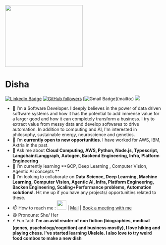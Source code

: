 
<img src="https://i.pinimg.com/originals/88/15/63/881563d6444b370fa4ceea0c3183bb4c.gif" width="250" height="200">

# Disha

[![Linkedin Badge](https://img.shields.io/badge/--blue?style=social&logo=Linkedin&logoColor=blue&link=https://www.linkedin.com/in//)](https://www.linkedin.com/in//) 
[![GitHub followers](https://img.shields.io/github/followers/p-disha?label=Follow&style=social)](https://github.com/p-disha/?tab=follow) 
[![Gmail Badge](https://img.shields.io/badge/-dishapapneja?style=social&logo=Gmail&logoColor=red&link=mailto:)](mailto:) 
![](https://komarev.com/ghpvc/?username=p-disha)



- 🔭 I’m a Software Developer. I deeply believes in the power of data driven software systems and how it has the potential to add immense value for a larger good and how it can completely transform a business. I try to extract value from messy data and develop softwares to drive automation. In addition to computing and AI, I'm interested in philosophy, sustainable energy, neuroscience and genetics.
- 🤔 I’m **currently open to new opportunities**. I have worked for AWS, IBM, Axtria in the past.
- 💬 Ask me about **Cloud Computing, AWS, Python, Node.js, Typescript, Langchain/Langgraph, Autogen, Backend Engineering, Infra, Platform Engineering**
- 🌱 I’m currently learning **GCP, Deep Learning , Computer Vision, Agentic AI concepts **
- 👯 I’m looking to collaborate on **Data Science, Deep Learning, Machine Learning, Computer Vision, Agentic AI, Infra, Platform Engineering, Backen Engineering, Scaling+Performance problems, Automation solutions!**. Hit me up if you have any projects/ opportunities related to these.
- 📫 How to reach me :  <a href="https://www.linkedin.com/in"> <img src="https://media-exp1.licdn.com/dms/image/C4D0BAQGyOWvr4W0Pow/company-logo_200_200/0?e=2159024400&v=beta&t=itrwplyUUwPAVxqxN8THySQds9p401UaOtZIurSBVnA" width="30" height="30" ></a>  | [Mail](mailto:) | [Book a meeting with me](https://calendly.com/)
- 😄 Pronouns: She/ Her
- ⚡ Fun fact: **I'm an avid reader of non fiction (biographies, medical (genes, psychology/cognition) and business mostly), I love hiking and playing chess. I've started learning Ukelele. I also love to try weird food combos to make a new dish**

<!--
**p-disha/p-disha** is a ✨ _special_ ✨ repository because its `README.md` (this file) appears on your GitHub profile.

Here are some ideas to get you started:


- 🔭 I’m currently working on ...
- 🌱 I’m currently learning ...
- 👯 I’m looking to collaborate on ...
- 🤔 I’m looking for help with ...
- 💬 Ask me about ...
- 📫 How to reach me: ...
- 😄 Pronouns: ...
- ⚡ Fun fact: ...

